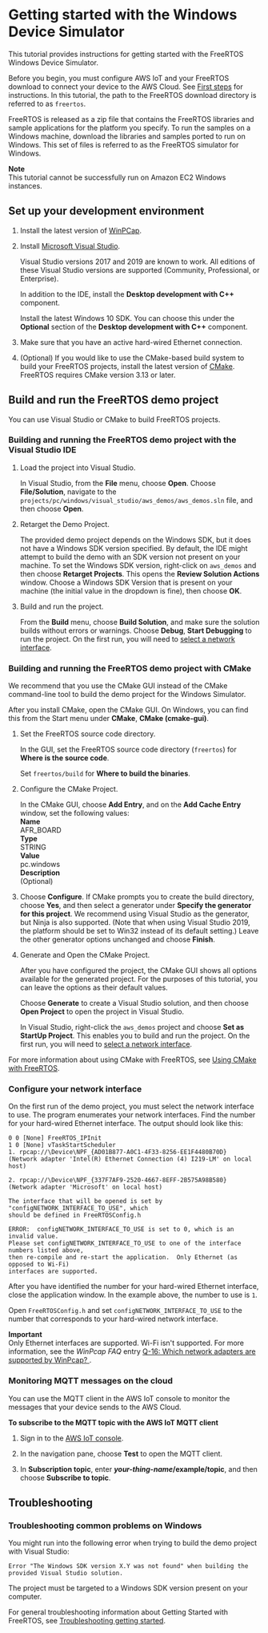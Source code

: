 # Getting started with the Windows Device Simulator<a name="getting_started_windows"></a>

This tutorial provides instructions for getting started with the FreeRTOS Windows Device Simulator\.

Before you begin, you must configure AWS IoT and your FreeRTOS download to connect your device to the AWS Cloud\. See [First steps](freertos-prereqs.md) for instructions\. In this tutorial, the path to the FreeRTOS download directory is referred to as `freertos`\.

FreeRTOS is released as a zip file that contains the FreeRTOS libraries and sample applications for the platform you specify\. To run the samples on a Windows machine, download the libraries and samples ported to run on Windows\. This set of files is referred to as the FreeRTOS simulator for Windows\.

**Note**  
This tutorial cannot be successfully run on Amazon EC2 Windows instances\.

## Set up your development environment<a name="win-setup-env"></a>

1. Install the latest version of [WinPCap](https://www.winpcap.org/)\.

1. Install [Microsoft Visual Studio](https://www.visualstudio.com/downloads)\.

   Visual Studio versions 2017 and 2019 are known to work\. All editions of these Visual Studio versions are supported \(Community, Professional, or Enterprise\)\.

   In addition to the IDE, install the **Desktop development with C\+\+** component\.

   Install the latest Windows 10 SDK\. You can choose this under the **Optional** section of the **Desktop development with C\+\+** component\.

1. Make sure that you have an active hard\-wired Ethernet connection\.

1. \(Optional\) If you would like to use the CMake\-based build system to build your FreeRTOS projects, install the latest version of [CMake](https://cmake.org/download/)\. FreeRTOS requires CMake version 3\.13 or later\.

## Build and run the FreeRTOS demo project<a name="win-build-and-run-example"></a>

You can use Visual Studio or CMake to build FreeRTOS projects\.

### Building and running the FreeRTOS demo project with the Visual Studio IDE<a name="win-build-and-run-vs"></a>

1. Load the project into Visual Studio\.

   In Visual Studio, from the **File** menu, choose **Open**\. Choose **File/Solution**, navigate to the `projects/pc/windows/visual_studio/aws_demos/aws_demos.sln` file, and then choose **Open**\.

1. Retarget the Demo Project\.

   The provided demo project depends on the Windows SDK, but it does not have a Windows SDK version specified\. By default, the IDE might attempt to build the demo with an SDK version not present on your machine\. To set the Windows SDK version, right\-click on `aws_demos` and then choose **Retarget Projects**\. This opens the **Review Solution Actions** window\. Choose a Windows SDK Version that is present on your machine \(the initial value in the dropdown is fine\), then choose **OK**\.

1. Build and run the project\.

   From the **Build** menu, choose **Build Solution**, and make sure the solution builds without errors or warnings\. Choose **Debug**, **Start Debugging** to run the project\. On the first run, you will need to [select a network interface](#win-network-interface)\.

### Building and running the FreeRTOS demo project with CMake<a name="win-build-and-run-cmake"></a>

We recommend that you use the CMake GUI instead of the CMake command\-line tool to build the demo project for the Windows Simulator\.

After you install CMake, open the CMake GUI\. On Windows, you can find this from the Start menu under **CMake**, **CMake \(cmake\-gui\)**\.

1. Set the FreeRTOS source code directory\.

   In the GUI, set the FreeRTOS source code directory \(`freertos`\) for **Where is the source code**\.

   Set `freertos/build` for **Where to build the binaries**\.

1. Configure the CMake Project\.

   In the CMake GUI, choose **Add Entry**, and on the **Add Cache Entry** window, set the following values:  
**Name**  
AFR\_BOARD  
**Type**  
STRING  
**Value**  
pc\.windows  
**Description**  
\(Optional\)

1. Choose **Configure**\. If CMake prompts you to create the build directory, choose **Yes**, and then select a generator under **Specify the generator for this project**\. We recommend using Visual Studio as the generator, but Ninja is also supported\. \(Note that when using Visual Studio 2019, the platform should be set to Win32 instead of its default setting\.\) Leave the other generator options unchanged and choose **Finish**\.

1. Generate and Open the CMake Project\.

   After you have configured the project, the CMake GUI shows all options available for the generated project\. For the purposes of this tutorial, you can leave the options as their default values\.

   Choose **Generate** to create a Visual Studio solution, and then choose **Open Project** to open the project in Visual Studio\.

   In Visual Studio, right\-click the `aws_demos` project and choose **Set as StartUp Project**\. This enables you to build and run the project\. On the first run, you will need to [select a network interface](#win-network-interface)\.

For more information about using CMake with FreeRTOS, see [Using CMake with FreeRTOS](getting-started-cmake.md)\.

### Configure your network interface<a name="win-network-interface"></a>

On the first run of the demo project, you must select the network interface to use\. The program enumerates your network interfaces\. Find the number for your hard\-wired Ethernet interface\. The output should look like this:

```
0 0 [None] FreeRTOS_IPInit
1 0 [None] vTaskStartScheduler
1. rpcap://\Device\NPF_{AD01B877-A0C1-4F33-8256-EE1F4480B70D}
(Network adapter 'Intel(R) Ethernet Connection (4) I219-LM' on local host)

2. rpcap://\Device\NPF_{337F7AF9-2520-4667-8EFF-2B575A98B580}
(Network adapter 'Microsoft' on local host)

The interface that will be opened is set by "configNETWORK_INTERFACE_TO_USE", which
should be defined in FreeRTOSConfig.h

ERROR:  configNETWORK_INTERFACE_TO_USE is set to 0, which is an invalid value.
Please set configNETWORK_INTERFACE_TO_USE to one of the interface numbers listed above,
then re-compile and re-start the application.  Only Ethernet (as opposed to Wi-Fi)
interfaces are supported.
```

After you have identified the number for your hard\-wired Ethernet interface, close the application window\. In the example above, the number to use is `1`\.

Open `FreeRTOSConfig.h` and set `configNETWORK_INTERFACE_TO_USE` to the number that corresponds to your hard\-wired network interface\.

**Important**  
Only Ethernet interfaces are supported\. Wi\-Fi isn't supported\. For more information, see the *WinPcap FAQ* entry [Q\-16: Which network adapters are supported by WinPcap? ](https://www.winpcap.org/misc/faq.htm#Q-16)\.

### Monitoring MQTT messages on the cloud<a name="getting_started_windows_monitor_mqtt"></a>

You can use the MQTT client in the AWS IoT console to monitor the messages that your device sends to the AWS Cloud\.

**To subscribe to the MQTT topic with the AWS IoT MQTT client**

1. Sign in to the [AWS IoT console](https://console.aws.amazon.com/iotv2/)\.

1. In the navigation pane, choose **Test** to open the MQTT client\.

1. In **Subscription topic**, enter ***your\-thing\-name*/example/topic**, and then choose **Subscribe to topic**\.

## Troubleshooting<a name="windows-troubleshooting"></a>

### Troubleshooting common problems on Windows<a name="windows-troubleshooting-common"></a>

You might run into the following error when trying to build the demo project with Visual Studio:

```
Error "The Windows SDK version X.Y was not found" when building the provided Visual Studio solution.
```

The project must be targeted to a Windows SDK version present on your computer\.

For general troubleshooting information about Getting Started with FreeRTOS, see [Troubleshooting getting started](gsg-troubleshooting.md)\.